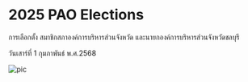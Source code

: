 # 2025 PAO Elections

การเลือกตั้ง สมาชิกสภาองค์การบริหารส่วนจังหวัด และนายกองค์การบริหารส่วนจังหวัดชลบุรี

วันเสาร์ที่ 1 กุมภาพันธ์ พ.ศ.2568

![pic]()
